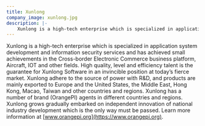 ```yaml
---
title: Xunlong
company_image: xunlong.jpg
description: |-
    Xunlong is a high-tech enterprise which is specialized in application system development and information security services.
---
```

Xunlong is a high-tech enterprise which is specialized in application system development and information security services and has achieved small achievements in the Cross-border Electronic Commerce business platform, Aircraft, IOT and other fields. High quality, level and efficiency talent is the guarantee for Xunlong Software in an invincible position at today’s fierce market. Xunlong adhere to the source of power with R&D, and products are mainly exported to Europe and the United States, the Middle East, Hong Kong, Macao, Taiwan and other countries and regions. Xunlong has a number of brand (OrangePI) agents in different countries and regions. Xunlong grows gradually embarked on independent innovation of national industry development which is the only way must be passed. Learn more information at [www.orangepi.org](https://www.orangepi.org).
